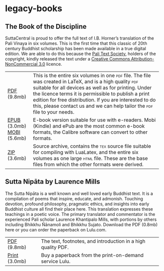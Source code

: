 # legacy-books

## The Book of the Discipline

SuttaCentral is proud to offer the full text of I.B. Horner’s translation of the Pali Vinaya in six volumes. This is the first time that this classic of 20th century Buddhist scholarship has been made available in a true digital edition. We are able to do this because the [Pali Text Society](http://www.palitext.com/), holders of the copyright, kindly released the text under a [Creative Commons Attribution-NonCommercial 3.0](http://creativecommons.org/licenses/by-nc/3.0/) licence.

<table>
            <tbody><tr>
              <td><a class="file" href="https://github.com/suttacentral/suttacentral-files/blob/master/Book_of_the_Discipline.pdf?raw=true">PDF</a> (9.8mb)</td>
              <td>This is the entire six volumes in one <span class="smallcaps">pdf</span> file. The file was created in LaTeX, and is a high quality <span class="smallcaps">pdf</span> suitable for all devices as well as for printing. Under the licence terms it is permissible to publish a print edition for free distribution. If you are interested to do this, please contact us and we can help tailor the <span class="smallcaps">pdf</span> file to your needs.</td>
            </tr>
            <tr>
              <td><a class="file" href="https://github.com/suttacentral/suttacentral-files/blob/master/Book_of_the_Discipline.epub?raw=true">EPUB</a> (3.0mb)<br> <a class="file" href="https://github.com/suttacentral/suttacentral-files/blob/master/Book_of_the_Discipline.mobi?raw=true">MOBI</a> (5.6mb)</td>
              <td><!--?lit$581702993$-->E-book version suitable for use with e-readers. Mobi (Kindle) and ePub are the most common e-book formats, the Calibre software can convert to other formats.</td>
            </tr>
            <tr>
              <td><a class="file" href="https://github.com/suttacentral/suttacentral-files/blob/master/Book_of_the_Discipline_source.zip?raw=true">ZIP</a> (3.6mb)</td>
              <td>Source archive, contains the <span class="smallcaps">tex</span> source file suitable for compiling with LuaLatex, and the entire six volumes as one large <span class="smallcaps">html</span> file. These are the base files from which the other formats were derived.</td>
            </tr>
          </tbody></table>
         
## Sutta Nipāta by Laurence Mills

The Sutta Nipāta is a well known and well loved early Buddhist text. It is a compilation of poems that inspire, educate, and admonish. Touching devotion, profound philosophy, pragmatic ethics, and insights into early Buddhist culture all find their place here. This translation expresses these teachings in a poetic voice. The primary translator and commentator is the experienced Pali scholar Laurence Khantipalo Mills, with portions by others including Bhikkhu Ñānamoli and Bhikkhu Sujato. Download the PDF (0.8mb) here or you can order the paperback on Lulu.com.

<table>
            <tbody><tr>
              <td><a class="file" href="https://github.com/suttacentral/suttacentral-files/blob/master/snp.pdf">PDF</a> (9.8mb)</td>
              <td>The text, footnotes, and introduction in a high quality PDF.</td>
            </tr>
            <tr>
              <td><a class="file" href="https://www.lulu.com/shop/laurence-khantipalo/the-sutta-nipata/paperback/product-1jznzqwr.html?page=1&pageSize=4">Print</a> (3.0mb)</td>
              <td>Buy a paperback from the print-on-demand service Lulu.</td>
            </tr>
          </tbody></table>
